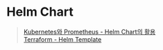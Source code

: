 # Helm Chart 

> [Kubernetes와 Prometheus - Helm Chart의 활용](https://getbetterdevops.io/terraform-with-helm/)     
> [Terraform - Helm Template](https://github.com/guivin/terraform-helm-example/tree/0.1.0?ref=getbetterdevops.io)    